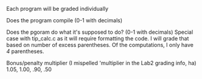 Each program will be graded individually

Does the program compile (0-1 with decimals)  

Does the pgoram do what it's supposed to do? (0-1 with decimals)
  Special case with tip_calc.c as it will require formatting the code. I will grade that based on number of excess parentheses. Of the computations, I only have *4* parentheses.

Bonus/penalty multiplier (I mispelled 'multiplier in the Lab2 grading info, ha)  
1.05, 1.00, .90, .50
